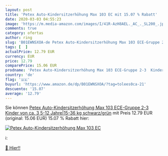 ```yaml
---
layout: post
title: 'Petex Auto-Kindersitzerhöhung Max 103 EC mit 15.07 % Rabatt'
date: 2020-03-03 04:55:23
image: 'https://m.media-amazon.com/images/I/41R-AzH8AEL._AC_._SL200_.jpg'
comments: true
category: ofertas
author: ring
slug: 'B01EWNSXOA-de Petex Auto-Kindersitzerhöhung Max 103 ECE-Gruppe 2-3...'
tags: [  ]
actualPrice: 12.79 EUR
currency: EUR
price: 12.79
comparePrice: 15.06 EUR
prodname: 'Petex Auto-Kindersitzerhöhung Max 103 ECE-Gruppe 2-3  Kinder von ca. 3 5-12 Jahre|15-36 kg  schwarz/grün'
country: 'de'
flag: '🇩🇪'
buyurl: 'https://www.amazon.de/dp/B01EWNSXOA/?tag=tolees0ca-21'
descuento: '15.07'
average: '12.79'
---
```


Sie können [Petex Auto-Kindersitzerhöhung Max 103 ECE-Gruppe 2-3  Kinder von ca. 3 5-12 Jahre|15-36 kg  schwarz/grün](https://www.amazon.de/dp/B01EWNSXOA/?tag=tolees0ca-21) mit Preis 12.79 EUR (original: 15.06 EUR) 15.07 % Rabatt hier:

[![Petex Auto-Kindersitzerhöhung Max 103 EC](https://m.media-amazon.com/images/I/41R-AzH8AEL._AC_._SL200_.jpg)](https://www.amazon.de/dp/B01EWNSXOA/?tag=tolees0ca-21)

ℹ️:


[🛒 Hier!!](https://www.amazon.de/dp/B01EWNSXOA/?tag=tolees0ca-21)
